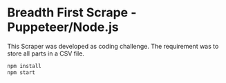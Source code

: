 # Breadth First Scrape - Puppeteer/Node.js

This Scraper was developed as coding challenge. The requirement was to store all parts in a CSV file.

```bash
npm install
npm start
```
